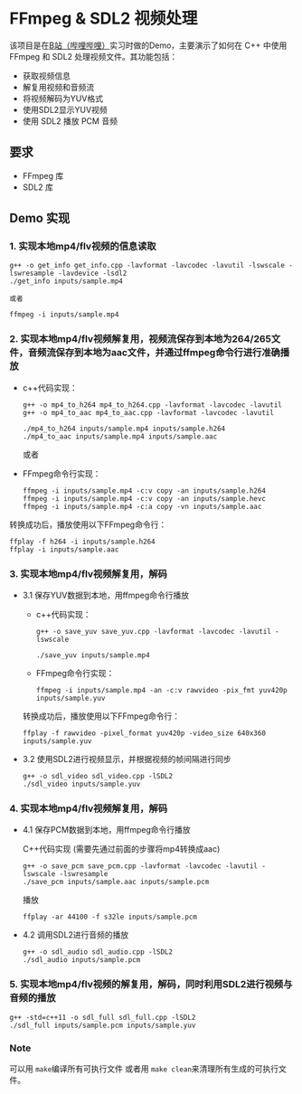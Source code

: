 # FFmpeg & SDL2 视频处理
该项目是在[B站（哔哩哔哩）](https://www.bilibili.com/)实习时做的Demo，主要演示了如何在 C++ 中使用 FFmpeg 和 SDL2 处理视频文件。其功能包括：
- 获取视频信息
- 解复用视频和音频流
- 将视频解码为YUV格式
- 使用SDL2显示YUV视频
- 使用 SDL2 播放 PCM 音频


## 要求
- FFmpeg 库
- SDL2 库


## Demo 实现
### 1. 实现本地mp4/flv视频的信息读取
```
g++ -o get_info get_info.cpp -lavformat -lavcodec -lavutil -lswscale -lswresample -lavdevice -lsdl2
./get_info inputs/sample.mp4

或者

ffmpeg -i inputs/sample.mp4
```

### 2. 实现本地mp4/flv视频解复用，视频流保存到本地为264/265文件，音频流保存到本地为aac文件，并通过ffmpeg命令行进行准确播放

-   c++代码实现：

    ```
    g++ -o mp4_to_h264 mp4_to_h264.cpp -lavformat -lavcodec -lavutil
    g++ -o mp4_to_aac mp4_to_aac.cpp -lavformat -lavcodec -lavutil

    ./mp4_to_h264 inputs/sample.mp4 inputs/sample.h264
    ./mp4_to_aac inputs/sample.mp4 inputs/sample.aac
    ```

    或者 

-   FFmpeg命令行实现：
    ```
    ffmpeg -i inputs/sample.mp4 -c:v copy -an inputs/sample.h264
    ffmpeg -i inputs/sample.mp4 -c:v copy -an inputs/sample.hevc
    ffmpeg -i inputs/sample.mp4 -c:a copy -vn inputs/sample.aac
    ``` 

转换成功后，播放使用以下FFmpeg命令行：

```
ffplay -f h264 -i inputs/sample.h264
ffplay -i inputs/sample.aac
```

### 3. 实现本地mp4/flv视频解复用，解码
- 3.1 保存YUV数据到本地，用ffmpeg命令行播放
    
    - c++代码实现：

        ```
        g++ -o save_yuv save_yuv.cpp -lavformat -lavcodec -lavutil -lswscale

        ./save_yuv inputs/sample.mp4
        ```
    
    - FFmpeg命令行实现：
        ```
        ffmpeg -i inputs/sample.mp4 -an -c:v rawvideo -pix_fmt yuv420p inputs/sample.yuv
        ```
    
    转换成功后，播放使用以下FFmpeg命令行：
    ```
    ffplay -f rawvideo -pixel_format yuv420p -video_size 640x360 inputs/sample.yuv
    ```

- 3.2 使用SDL2进行视频显示，并根据视频的帧间隔进行同步
    ```
    g++ -o sdl_video sdl_video.cpp -lSDL2
    ./sdl_video inputs/sample.yuv
    ```

### 4. 实现本地mp4/flv视频解复用，解码
- 4.1 保存PCM数据到本地，用ffmpeg命令行播放

    C++代码实现 (需要先通过前面的步骤将mp4转换成aac)
    ```
    g++ -o save_pcm save_pcm.cpp -lavformat -lavcodec -lavutil -lswscale -lswresample
    ./save_pcm inputs/sample.aac inputs/sample.pcm 
    ```
    
    播放
    ```
    ffplay -ar 44100 -f s32le inputs/sample.pcm
    ```
- 4.2 调用SDL2进行音频的播放
    ```
    g++ -o sdl_audio sdl_audio.cpp -lSDL2
    ./sdl_audio inputs/sample.pcm
    ```

### 5. 实现本地mp4/flv视频的解复用，解码，同时利用SDL2进行视频与音频的播放 
```
g++ -std=c++11 -o sdl_full sdl_full.cpp -lSDL2
./sdl_full inputs/sample.pcm inputs/sample.yuv
```


### Note
可以用 `make`编译所有可执行文件 或者用 `make clean`来清理所有生成的可执行文件。
